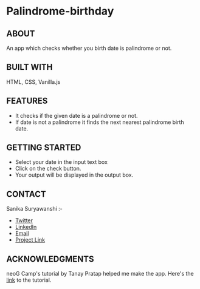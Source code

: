 # Palindrome-birthday

<h2>ABOUT</h2>
An app which checks whether you birth date is palindrome or not.

<h2>BUILT WITH </h2>
HTML, CSS, Vanilla.js

<h2>FEATURES</h2>
<ul>
  <li>It checks if the given date is a palindrome or not.</li>
  <li>If date is not a palindrome it finds the next nearest palindrome birth date.</li>
</ul>
 
<h2>GETTING STARTED</h2>
<ul>
  <li>Select your date in the input text box</li>
  <li>Click on the check button.</li>
  <li>Your output will be displayed in the output box.</li>
</ul>

<h2>CONTACT</h2>
Sanika Suryawanshi :- 
<ul>
  <li><a href="https://twitter.com/Sanika_0305">Twitter</a></li>
  
  <li><a href="https://www.linkedin.com/in/sanika-suryawanshi-b17181205/">LinkedIn</a></li>

  <li><a href="mailto:sanikasuryawanshi0305@gmail.com">Email</a></li>

  <li><a href="https://is-your-birth-date-palindrome.netlify.app/">Project Link</a></li>
</ul>

<h2>ACKNOWLEDGMENTS</h2> 
neoG Camp's tutorial by Tanay Pratap helped me make the app.
Here's the <a href="https://www.youtube.com/watch?v=8rqZ524NzaQ&feature=emb_imp_woyt">link</a> to the tutorial.
